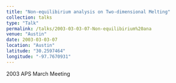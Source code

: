 ```yaml
---
title: "Non-equilibirium analysis on Two-dimensional Melting"
collection: talks
type: "Talk"
permalink: /talks/2003-03-03-07-Non-equilibirium%20ana
venue: "Austin"
date: 2003-03-03-07
location: "Austin"
latitude: "30.2597464"
longitude: "-97.7670931"
---
```


2003 APS March Meeting
